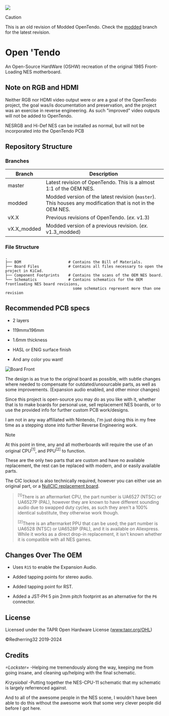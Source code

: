 [![](https://dcbadge.limes.pink/api/server/https://discord.gg/XFrcBYFdBN?style=flat)](https://discord.gg/XFrcBYFdBN)

> [!CAUTION]
> This is an old revision of Modded OpenTendo. Check the [modded](https://github.com/Redherring32/OpenTendo/tree/modded) branch for the latest revision.

# Open 'Tendo
An Open-Source HardWare (OSHW) recreation of the original 1985 Front-Loading NES motherboard.


## Note on RGB and HDMI

Neither RGB nor HDMI video output were or are a goal of the OpenTendo project, the goal was/is documentation and preservation, and the project was an exercise in reverse engineering. As such "improved" video outputs will not be added to OpenTendo.

NESRGB and Hi-Def NES can be installed as normal, but will not be incorporated into the OpenTendo PCB

## Repository Structure
### Branches
| Branch | Description |
| ------ | ----------- |
| master | Latest revision of OpenTendo. This is a almost 1:1 of the OEM NES. |
| modded | Modded version of the latest revision (`master`). This houses any modification that is not in the OEM NES. |
| vX.X | Previous revisions of OpenTendo. (*ex.* v1.3) |
| vX.X_modded | Modded version of a previous revision. (*ex.* v1.3_modded) |

### File Structure
```
.
├── BOM                     # Contains the Bill of Materials.
├── Board Files             # Contains all files necessary to open the project in KiCad.
├── Component Footprints    # Contains the scans of the OEM NES board.
└── Schematics              # Contains schematics for the OEM frontloading NES board revisions,
                              some schematics represent more than one revision
```

## Recommended PCB specs

* 2 layers

* 119mmx196mm

* 1.6mm thickness

* HASL or ENiG surface finish

* And any color you want!

![Board Front](https://i.imgur.com/yBy1h27.jpeg)

The design is as true to the original board as possible, with subtle changes where needed to compensate for outdated/unsourcable parts,
as well as some improvements. (Expansion audio enabled, and other minor changes)

Since this project is open-source you may do as you like with it, whether that is to make boards for personal use, sell replacement NES boards, or to use the provided info for further custom PCB work/designs.

I am not in any way affiliated with Nintendo, I'm just doing this in my free time as a stepping stone into further Reverse Engineering work.

>[!NOTE]
> At this point in time, any and all motherboards will require the use of an original CPU<sup>[1]</sup>, and PPU<sup>[2]</sup> to function.
  
These are the only two parts that are custom and have no available replacement, the rest can be replaced with modern, and or easily available parts.


The CIC lockout is also technically required, however you can either use an original part, or a [NullCIC replacement board](https://github.com/Redherring32/NullCIC).

><sup>[1]</sup>There is an aftermarket CPU, the part number is UA6527 (NTSC) or UA6527P (PAL), however they are known to have different sounding audio due to swapped duty cycles, as such they aren't a 100% identical substitute, they otherwise work though.
>
><sup>[2]</sup>There is an aftermarket PPU that can be used; the part number is UA6528 (NTSC) or UA6528P (PAL), and it is available on Aliexpress.
While it works as a direct drop-in replacement, it isn't known whether it is compatible with all NES games.

## Changes Over The OEM
* Uses `R15` to enable the Expansion Audio.

* Added tapping points for stereo audio.

* Added tapping point for RST.

* Added a JST-PH 5 pin 2mm pitch footprint as an alternative for the `P6` connector. 


## License

Licensed under
the TAPR Open Hardware License (www.tapr.org/OHL)

©Redherring32 2019-2024


## Credits
*=Lockster=* -Helping me tremendously along the way, keeping me from going insane, and cleaning up/helping with the final schematic. 


*Krzysiobal* -Putting together the NES-CPU-11 schematic that my schematic is largely referrenced against.


And to all of the awesome people in the NES scene, I wouldn't have been able to do this without the awesome work that some very clever people did before I got here. 


